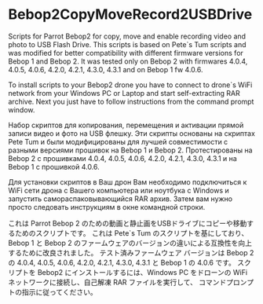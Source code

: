 # Bebop2CopyMoveRecord2USBDrive


Scripts for Parrot Bebop2 for copy, move and enable recording video and photo to USB Flash Drive.
This scripts is based on Pete`s Tum scripts and was modified for better compatibility with different firmware versions for Bebop 1 and Bebop 2.
It was tested only on Bebop 2 with firmwares 4.0.4, 4.0.5, 4.0.6, 4.2.0, 4.2.1, 4.3.0, 4.3.1 and on Bebop 1 fw 4.0.6.

To install scripts to your Bebop2 drone you have to connect to drone`s WiFi network from your Windows PC or Laptop
and start self-extracting RAR archive. Next you just have to follow instructions from the command prompt window.

Набор скриптов для копирования, перемещения и активации прямой записи видео и фото на USB флешку. 
Эти скрипты основаны на скриптах Pete Tum и были модифицированы для лучшей совместимости c разными версиями прошивок на Bebop 1 и Bebop 2.
Протестированы на Bebop 2 с прошивками 4.0.4, 4.0.5, 4.0.6, 4.2.0, 4.2.1, 4.3.0, 4.3.1 и на Bebop 1 с прошивкой 4.0.6.

Для установки скриптов в Ваш дрон Вам необходимо подключиться к WiFi сети дрона с Вашего компьютера или ноутбука с Windows 
и запустить самораспаковывающийся RAR архив. Затем вам нужно просто следовать инструкциям в окне командной строки.

これは Parrot Bebop 2 のための動画と静止画をUSBドライブにコピーや移動するためのスクリプトです。
これは Pete`s Tum のスクリプトを基にしており、Bebop 1 と Bebop 2 のファームウェアのバージョンの違いによる互換性を向上するために改良されました。
テスト済みファームウェア バージョンは Bebop 2 の 4.0.4, 4.0.5, 4.0.6, 4.2.0, 4.2.1, 4.3.0, 4.3.1 と Bebop 1 の 4.0.6 です。
スクリプトを Bebop2 にインストールするには、Windows PC をドローンの WiFi ネットワークに接続し、自己解凍 RAR ファイルを実行して、
コマンドプロンプトの指示に従ってください。
